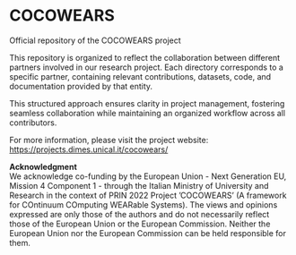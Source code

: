 # COCOWEARS
Official repository of the COCOWEARS project

This repository is organized to reflect the collaboration between different partners involved in our research project. Each directory corresponds to a specific partner, containing relevant contributions, datasets, code, and documentation provided by that entity.

This structured approach ensures clarity in project management, fostering seamless collaboration while maintaining an organized workflow across all contributors.

For more information, please visit the project website: https://projects.dimes.unical.it/cocowears/

**Acknowledgment**  
We acknowledge co-funding by the European Union - Next Generation EU, Mission 4 Component 1 - through the Italian Ministry of University and Research in the context of PRIN 2022 Project ’COCOWEARS’ (A framework for COntinuum COmputing WEARable Systems). The views and opinions expressed are only those of the authors and do not necessarily reflect those of the European Union or the European Commission. Neither the European Union nor the European Commission can be held responsible for them. 
